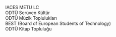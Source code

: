 IACES METU LC  
ODTÜ Serüven Kültür  
ODTÜ Müzik Toplulukları    
BEST (Board of European Students of Technology)  
ODTÜ Kitap Topluluğu  
